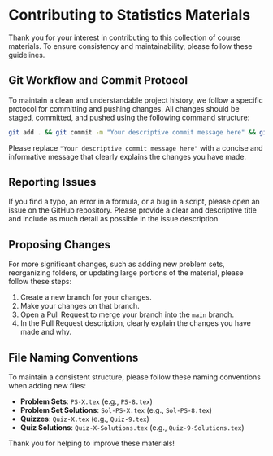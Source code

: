 # Contributing to Statistics Materials

Thank you for your interest in contributing to this collection of course
materials. To ensure consistency and maintainability, please follow these
guidelines.

## Git Workflow and Commit Protocol

To maintain a clean and understandable project history, we follow a specific
protocol for committing and pushing changes. All changes should be staged,
committed, and pushed using the following command structure:

```bash
git add . && git commit -m "Your descriptive commit message here" && git push
```

Please replace `"Your descriptive commit message here"` with a concise and
informative message that clearly explains the changes you have made.

## Reporting Issues

If you find a typo, an error in a formula, or a bug in a script, please open an
issue on the GitHub repository. Please provide a clear and descriptive title and
include as much detail as possible in the issue description.

## Proposing Changes

For more significant changes, such as adding new problem sets, reorganizing
folders, or updating large portions of the material, please follow these steps:

1. Create a new branch for your changes.
2. Make your changes on that branch.
3. Open a Pull Request to merge your branch into the `main` branch.
4. In the Pull Request description, clearly explain the changes you have made
   and why.

## File Naming Conventions

To maintain a consistent structure, please follow these naming conventions when
adding new files:

- **Problem Sets**: `PS-X.tex` (e.g., `PS-8.tex`)
- **Problem Set Solutions**: `Sol-PS-X.tex` (e.g., `Sol-PS-8.tex`)
- **Quizzes**: `Quiz-X.tex` (e.g., `Quiz-9.tex`)
- **Quiz Solutions**: `Quiz-X-Solutions.tex` (e.g., `Quiz-9-Solutions.tex`)

Thank you for helping to improve these materials!
